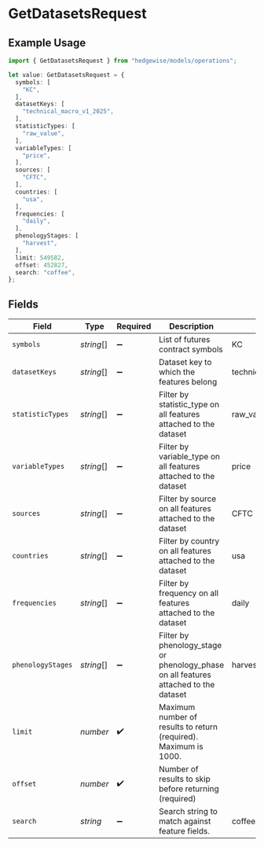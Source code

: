 # GetDatasetsRequest

## Example Usage

```typescript
import { GetDatasetsRequest } from "hedgewise/models/operations";

let value: GetDatasetsRequest = {
  symbols: [
    "KC",
  ],
  datasetKeys: [
    "technical_macro_v1_2025",
  ],
  statisticTypes: [
    "raw_value",
  ],
  variableTypes: [
    "price",
  ],
  sources: [
    "CFTC",
  ],
  countries: [
    "usa",
  ],
  frequencies: [
    "daily",
  ],
  phenologyStages: [
    "harvest",
  ],
  limit: 549582,
  offset: 452827,
  search: "coffee",
};
```

## Fields

| Field                                                                                | Type                                                                                 | Required                                                                             | Description                                                                          | Example                                                                              |
| ------------------------------------------------------------------------------------ | ------------------------------------------------------------------------------------ | ------------------------------------------------------------------------------------ | ------------------------------------------------------------------------------------ | ------------------------------------------------------------------------------------ |
| `symbols`                                                                            | *string*[]                                                                           | :heavy_minus_sign:                                                                   | List of futures contract symbols                                                     | KC                                                                                   |
| `datasetKeys`                                                                        | *string*[]                                                                           | :heavy_minus_sign:                                                                   | Dataset key to which the features belong                                             | technical_macro_v1_2025                                                              |
| `statisticTypes`                                                                     | *string*[]                                                                           | :heavy_minus_sign:                                                                   | Filter by statistic_type on all features attached to the dataset                     | raw_value                                                                            |
| `variableTypes`                                                                      | *string*[]                                                                           | :heavy_minus_sign:                                                                   | Filter by variable_type on all features attached to the dataset                      | price                                                                                |
| `sources`                                                                            | *string*[]                                                                           | :heavy_minus_sign:                                                                   | Filter by source on all features attached to the dataset                             | CFTC                                                                                 |
| `countries`                                                                          | *string*[]                                                                           | :heavy_minus_sign:                                                                   | Filter by country on all features attached to the dataset                            | usa                                                                                  |
| `frequencies`                                                                        | *string*[]                                                                           | :heavy_minus_sign:                                                                   | Filter by frequency on all features attached to the dataset                          | daily                                                                                |
| `phenologyStages`                                                                    | *string*[]                                                                           | :heavy_minus_sign:                                                                   | Filter by phenology_stage or phenology_phase on all features attached to the dataset | harvest                                                                              |
| `limit`                                                                              | *number*                                                                             | :heavy_check_mark:                                                                   | Maximum number of results to return (required). Maximum is 1000.                     |                                                                                      |
| `offset`                                                                             | *number*                                                                             | :heavy_check_mark:                                                                   | Number of results to skip before returning (required)                                |                                                                                      |
| `search`                                                                             | *string*                                                                             | :heavy_minus_sign:                                                                   | Search string to match against feature fields.                                       | coffee                                                                               |